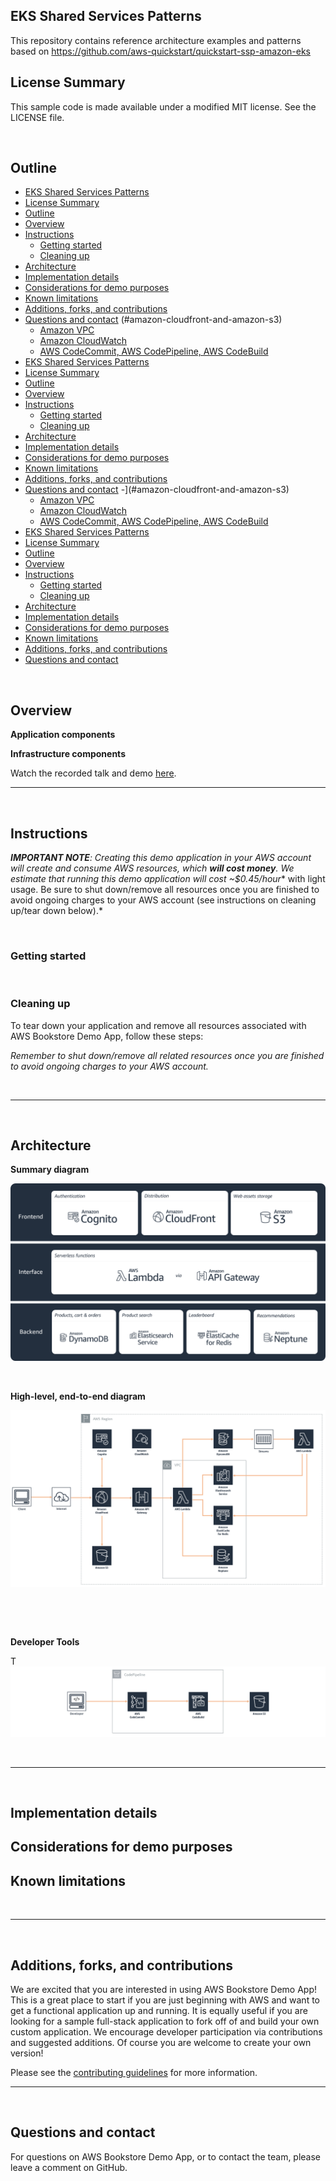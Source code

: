 ## EKS Shared Services Patterns
This repository contains reference architecture examples and patterns based on https://github.com/aws-quickstart/quickstart-ssp-amazon-eks


## License Summary

This sample code is made available under a modified MIT license. See the LICENSE file.

&nbsp;

## Outline

- [EKS Shared Services Patterns](#eks-shared-services-patterns)
- [License Summary](#license-summary)
- [Outline](#outline)
- [Overview](#overview)
- [Instructions](#instructions)
  - [Getting started](#getting-started)
  - [Cleaning up](#cleaning-up)
- [Architecture](#architecture)
- [Implementation details](#implementation-details)
- [Considerations for demo purposes](#considerations-for-demo-purposes)
- [Known limitations](#known-limitations)
- [Additions, forks, and contributions](#additions-forks-and-contributions)
- [Questions and contact](#questions-and-contact)
 (#amazon-cloudfront-and-amazon-s3)
  - [Amazon VPC](#amazon-vpc)
  - [Amazon CloudWatch](#amazon-cloudwatch)
  - [AWS CodeCommit, AWS CodePipeline, AWS CodeBuild](#aws-codecommit-aws-codepipeline-aws-codebuild)
- [EKS Shared Services Patterns](#eks-shared-services-patterns)
- [License Summary](#license-summary)
- [Outline](#outline)
- [Overview](#overview)
- [Instructions](#instructions)
  - [Getting started](#getting-started)
  - [Cleaning up](#cleaning-up)
- [Architecture](#architecture)
- [Implementation details](#implementation-details)
- [Considerations for demo purposes](#considerations-for-demo-purposes)
- [Known limitations](#known-limitations)
- [Additions, forks, and contributions](#additions-forks-and-contributions)
- [Questions and contact](#questions-and-contact)
  -](#amazon-cloudfront-and-amazon-s3)
  - [Amazon VPC](#amazon-vpc)
  - [Amazon CloudWatch](#amazon-cloudwatch)
  - [AWS CodeCommit, AWS CodePipeline, AWS CodeBuild](#aws-codecommit-aws-codepipeline-aws-codebuild)
- [EKS Shared Services Patterns](#eks-shared-services-patterns)
- [License Summary](#license-summary)
- [Outline](#outline)
- [Overview](#overview)
- [Instructions](#instructions)
  - [Getting started](#getting-started)
  - [Cleaning up](#cleaning-up)
- [Architecture](#architecture)
- [Implementation details](#implementation-details)
- [Considerations for demo purposes](#considerations-for-demo-purposes)
- [Known limitations](#known-limitations)
- [Additions, forks, and contributions](#additions-forks-and-contributions)
- [Questions and contact](#questions-and-contact)

&nbsp;

## Overview


**Application components**


**Infrastructure components**

Watch the recorded talk and demo [here](todo). 
&nbsp;

---

&nbsp;

## Instructions

***IMPORTANT NOTE**: Creating this demo application in your AWS account will create and consume AWS resources, which **will cost money**.  We estimate that running this demo application will cost ~**$0.45/hour** with light usage.  Be sure to shut down/remove all resources once you are finished to avoid ongoing charges to your AWS account (see instructions on cleaning up/tear down below).*

&nbsp;

### Getting started



&nbsp;

### Cleaning up

To tear down your application and remove all resources associated with AWS Bookstore Demo App, follow these steps:

*Remember to shut down/remove all related resources once you are finished to avoid ongoing charges to your AWS account.*

&nbsp;

---

&nbsp;

## Architecture

**Summary diagram**

![Summary Diagram](assets/readmeImages/SummaryDiagram.png)

&nbsp;

**High-level, end-to-end diagram**

![High-level Architectural Diagram](assets/readmeImages/ArchDiagram.png)

&nbsp;


&nbsp;

**Developer Tools**

T
![Developer Tools Diagram](assets/readmeImages/DeveloperTools.png)

&nbsp;

---

&nbsp;

## Implementation details

## Considerations for demo purposes



## Known limitations


&nbsp;

---

&nbsp;


## Additions, forks, and contributions

We are excited that you are interested in using AWS Bookstore Demo App!  This is a great place to start if you are just beginning with AWS and want to get a functional application up and running.  It is equally useful if you are looking for a sample full-stack application to fork off of and build your own custom application.  We encourage developer participation via contributions and suggested additions.  Of course you are welcome to create your own version!

Please see the [contributing guidelines](CONTRIBUTING.md) for more information.

---

&nbsp;

## Questions and contact

For questions on AWS Bookstore Demo App, or to contact the team, please leave a comment on GitHub.
